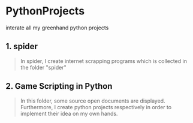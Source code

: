 # PythonProjects
interate all my greenhand python projects
## 1. spider
>In spider, I create internet scrapping programs which is collected in the folder "spider"
## 2. Game Scripting in Python
>In this folder, some source open documents are displayed. Furthermore, I create python projects 
>respectively in order to implement their idea on my own hands.
